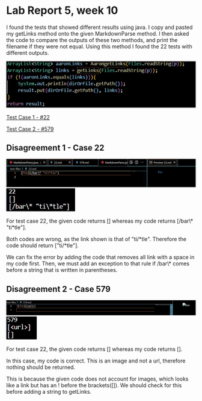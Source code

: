 # Lab Report 5, week 10

I found the tests that showed different results 
using java.  I copy and pasted my getLinks method onto
the given MarkdownParse method.  I then asked the code to 
compare the outputs of these two methods, and print the filename
if they were not equal.  Using this method I found the 22 tests 
with different outputs.  

![](5-0.jpg)

[Test Case 1 - #22](https://github.com/nidhidhamnani/markdown-parser/blob/main/test-files/22.md)

[Test Case 2 - #579](https://github.com/nidhidhamnani/markdown-parser/blob/main/test-files/579.md)

## Disagreement 1 - Case 22

![](5-1.jpg)
![](511.jpg)

For test case 22, the given code returns []
whereas my code returns [/bar\\* "ti\*tle"].  

Both codes are wrong, as the link shown is that of 
"ti/*tle". Therefore the code should return 
["ti/*tle"].

We can fix the error by adding the code that
removes all link with a space in my code first. 
Then, we must add an exception to that rule if 
/bar\\* comes before a string that is written in
parentheses.  

## Disagreement 2 - Case 579

![](52.jpg)
![](522.jpg)

For test case 22, the given code returns [<url>]
whereas my code returns [].

In this case, my code is correct.  This is an 
image and not a url, therefore nothing should
be returned.

This is because the given code does not account 
for images, which looks like a link but has an !
before the brackets([]).  We should check for this 
before adding a string to getLinks.  